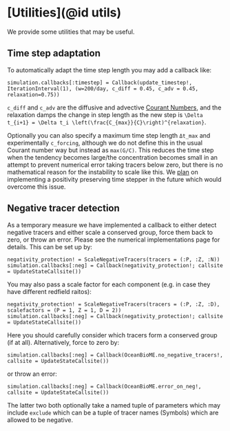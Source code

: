 # [Utilities](@id utils)

We provide some utilities that may be useful.

## Time step adaptation
To automatically adapt the time step length you may add a callback like:
```
simulation.callbacks[:timestep] = Callback(update_timestep!, IterationInterval(1), (w=200/day, c_diff = 0.45, c_adv = 0.45, relaxation=0.75))
```
`c_diff` and `c_adv` are the diffusive and advective [Courant Numbers](https://www.wikiwand.com/en/Courant%E2%80%93Friedrichs%E2%80%93Lewy_condition), and the relaxation damps the change in step length as the new step is ``\Delta t_{i+1} = \Delta t_i \left(\frac{C_{max}}{C}\right)^{relaxation}``.

Optionally you can also specify a maximum time step length `Δt_max` and experimentally `c_forcing`, although we do not define this in the usual Courant number way but instead as `max(G/C)`. This reduces the time step when the tendency becomes large/the concentration becomes small in an attempt to prevent numerical error taking tracers below zero, but there is no mathematical reason for the instability to scale like this. We [plan](https://github.com/orgs/OceanBioME/projects/4) on implementing a positivity preserving time stepper in the future which would overcome this issue.

## Negative tracer detection
As a temporary measure we have implemented a callback to either detect negative tracers and either scale a conserved group, force them back to zero, or throw an error. Please see the numerical implementations page for details. This can be set up by:
```
negativity_protection! = ScaleNegativeTracers(tracers = (:P, :Z, :N))
simulation.callbacks[:neg] = Callback(negativity_protection!; callsite = UpdateStateCallsite())
```
You may also pass a scale factor for each component (e.g. in case they have different redfield raitos):
```
negativity_protection! = ScaleNegativeTracers(tracers = (:P, :Z, :D), scalefactors = (P = 1, Z = 1, D = 2))
simulation.callbacks[:neg] = Callback(negativity_protection!; callsite = UpdateStateCallsite())
```
Here you should carefully consider which tracers form a conserved group (if at all). Alternatively, force to zero by:
```
simulation.callbacks[:neg] = Callback(OceanBioME.no_negative_tracers!, callsite = UpdateStateCallsite())
```
or throw an error:
```
simulation.callbacks[:neg] = Callback(OceanBioME.error_on_neg!, callsite = UpdateStateCallsite())
```
The latter two both optionally take a named tuple of parameters which may include `exclude` which can be a tuple of tracer names (Symbols) which are allowed to be negative.